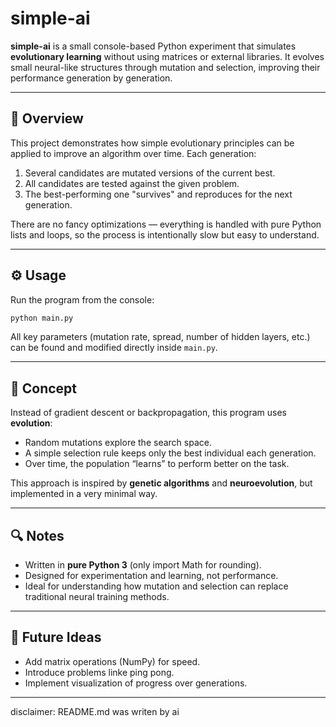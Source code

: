 # simple-ai

**simple-ai** is a small console-based Python experiment that simulates **evolutionary learning** without using matrices or external libraries.
It evolves small neural-like structures through mutation and selection, improving their performance generation by generation.

---

## 🌱 Overview

This project demonstrates how simple evolutionary principles can be applied to improve an algorithm over time.
Each generation:

1. Several candidates are mutated versions of the current best.
2. All candidates are tested against the given problem.
3. The best-performing one "survives" and reproduces for the next generation.

There are no fancy optimizations — everything is handled with pure Python lists and loops, so the process is intentionally slow but easy to understand.

---

## ⚙️ Usage

Run the program from the console:

```bash
python main.py
```

All key parameters (mutation rate, spread, number of hidden layers, etc.) can be found and modified directly inside `main.py`.

---

## 🧠 Concept

Instead of gradient descent or backpropagation, this program uses **evolution**:

* Random mutations explore the search space.
* A simple selection rule keeps only the best individual each generation.
* Over time, the population “learns” to perform better on the task.

This approach is inspired by **genetic algorithms** and **neuroevolution**, but implemented in a very minimal way.

---

## 🔍 Notes

* Written in **pure Python 3** (only import Math for rounding).
* Designed for experimentation and learning, not performance.
* Ideal for understanding how mutation and selection can replace traditional neural training methods.

---

## 🧩 Future Ideas

* Add matrix operations (NumPy) for speed.
* Introduce problems linke ping pong.
* Implement visualization of progress over generations.

---

disclaimer: README.md was writen by ai
